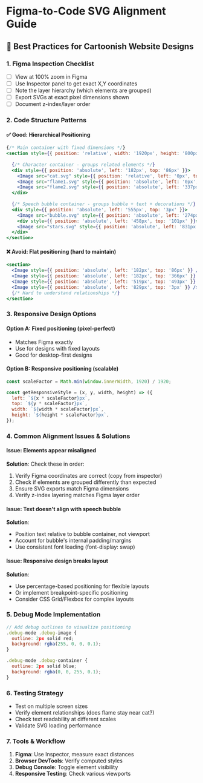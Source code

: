 # Figma-to-Code SVG Alignment Guide

## 🎯 Best Practices for Cartoonish Website Designs

### 1. **Figma Inspection Checklist**
- [ ] View at 100% zoom in Figma
- [ ] Use Inspector panel to get exact X,Y coordinates
- [ ] Note the layer hierarchy (which elements are grouped)
- [ ] Export SVGs at exact pixel dimensions shown
- [ ] Document z-index/layer order

### 2. **Code Structure Patterns**

#### ✅ Good: Hierarchical Positioning
```jsx
{/* Main container with fixed dimensions */}
<section style={{ position: 'relative', width: '1920px', height: '800px' }}>
  
  {/* Character container - groups related elements */}
  <div style={{ position: 'absolute', left: '182px', top: '86px' }}>
    <Image src="cat.svg" style={{ position: 'relative', left: '0px', top: '0px' }} />
    <Image src="flame1.svg" style={{ position: 'absolute', left: '0px', top: '280px' }} />
    <Image src="flame2.svg" style={{ position: 'absolute', left: '337px', top: '407px' }} />
  </div>
  
  {/* Speech bubble container - groups bubble + text + decorations */}
  <div style={{ position: 'absolute', left: '555px', top: '3px' }}>
    <Image src="bubble.svg" style={{ position: 'absolute', left: '274px', top: '0px' }} />
    <div style={{ position: 'absolute', left: '458px', top: '101px' }}>Text content</div>
    <Image src="stars.svg" style={{ position: 'absolute', left: '831px', top: '42px' }} />
  </div>
</section>
```

#### ❌ Avoid: Flat positioning (hard to maintain)
```jsx
<section>
  <Image style={{ position: 'absolute', left: '182px', top: '86px' }} />
  <Image style={{ position: 'absolute', left: '182px', top: '366px' }} />
  <Image style={{ position: 'absolute', left: '519px', top: '493px' }} />
  <Image style={{ position: 'absolute', left: '829px', top: '3px' }} />
  {/* Hard to understand relationships */}
</section>
```

### 3. **Responsive Design Options**

#### Option A: Fixed positioning (pixel-perfect)
- Matches Figma exactly
- Use for designs with fixed layouts
- Good for desktop-first designs

#### Option B: Responsive positioning (scalable)
```jsx
const scaleFactor = Math.min(window.innerWidth, 1920) / 1920;

const getResponsiveStyle = (x, y, width, height) => ({
  left: `${x * scaleFactor}px`,
  top: `${y * scaleFactor}px`,
  width: `${width * scaleFactor}px`,
  height: `${height * scaleFactor}px`,
});
```

### 4. **Common Alignment Issues & Solutions**

#### Issue: Elements appear misaligned
**Solution**: Check these in order:
1. Verify Figma coordinates are correct (copy from inspector)
2. Check if elements are grouped differently than expected
3. Ensure SVG exports match Figma dimensions
4. Verify z-index layering matches Figma layer order

#### Issue: Text doesn't align with speech bubble
**Solution**: 
- Position text relative to bubble container, not viewport
- Account for bubble's internal padding/margins
- Use consistent font loading (font-display: swap)

#### Issue: Responsive design breaks layout
**Solution**:
- Use percentage-based positioning for flexible layouts
- Or implement breakpoint-specific positioning
- Consider CSS Grid/Flexbox for complex layouts

### 5. **Debug Mode Implementation**
```jsx
// Add debug outlines to visualize positioning
.debug-mode .debug-image {
  outline: 2px solid red;
  background: rgba(255, 0, 0, 0.1);
}

.debug-mode .debug-container {
  outline: 2px solid blue;
  background: rgba(0, 0, 255, 0.1);
}
```

### 6. **Testing Strategy**
- Test on multiple screen sizes
- Verify element relationships (does flame stay near cat?)
- Check text readability at different scales
- Validate SVG loading performance

### 7. **Tools & Workflow**
1. **Figma**: Use Inspector, measure exact distances
2. **Browser DevTools**: Verify computed styles
3. **Debug Console**: Toggle element visibility
4. **Responsive Testing**: Check various viewports 